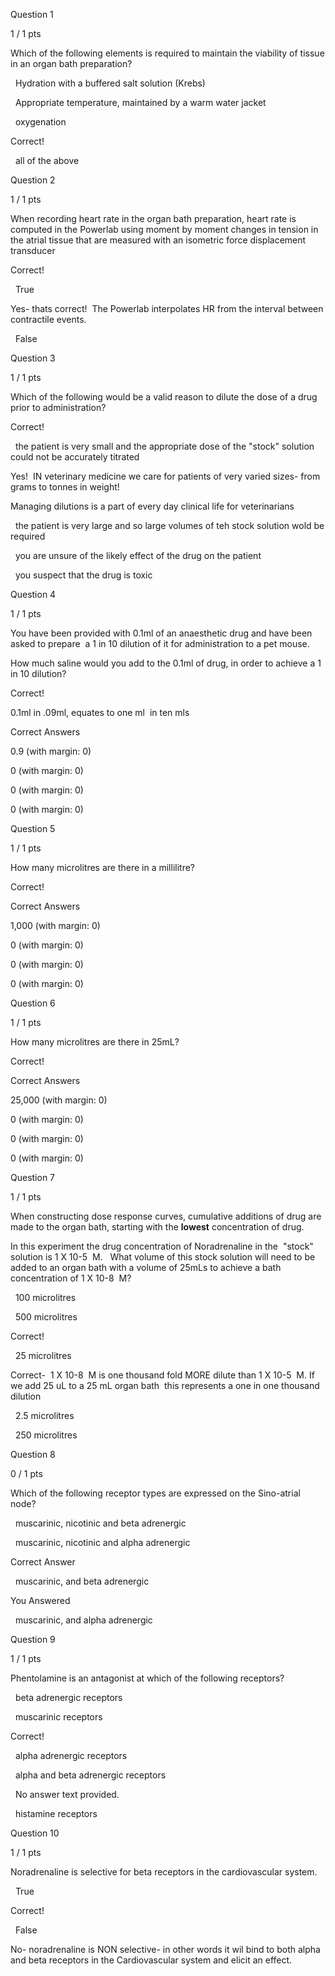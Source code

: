 Question 1

1 / 1 pts

Which of the following elements is required to maintain the viability of tissue in an organ bath preparation?

  Hydration with a buffered salt solution (Krebs) 

  Appropriate temperature, maintained by a warm water jacket 

  oxygenation 

Correct!

  all of the above 

Question 2

1 / 1 pts

When recording heart rate in the organ bath preparation, heart rate is computed in the Powerlab using moment by moment changes in tension in the atrial tissue that are measured with an isometric force displacement transducer 

Correct!

  True 

Yes- thats correct!  The Powerlab interpolates HR from the interval between contractile events. 

  False 

Question 3

1 / 1 pts

Which of the following would be a valid reason to dilute the dose of a drug prior to administration?

Correct!

  the patient is very small and the appropriate dose of the "stock" solution could not be accurately titrated 

Yes!  IN veterinary medicine we care for patients of very varied sizes- from grams to tonnes in weight!

Managing dilutions is a part of every day clinical life for veterinarians

  the patient is very large and so large volumes of teh stock solution wold be required 

  you are unsure of the likely effect of the drug on the patient 

  you suspect that the drug is toxic 

Question 4

1 / 1 pts

You have been provided with 0.1ml of an anaesthetic drug and have been asked to prepare  a 1 in 10 dilution of it for administration to a pet mouse. 

How much saline would you add to the 0.1ml of drug, in order to achieve a 1 in 10 dilution?

Correct!

0.1ml in .09ml, equates to one ml  in ten mls

Correct Answers

0.9 (with margin: 0)

0 (with margin: 0)

0 (with margin: 0)

0 (with margin: 0)

Question 5

1 / 1 pts

How many microlitres are there in a millilitre?

Correct!

Correct Answers

1,000 (with margin: 0)

0 (with margin: 0)

0 (with margin: 0)

0 (with margin: 0)

Question 6

1 / 1 pts

How many microlitres are there in 25mL?

Correct!

Correct Answers

25,000 (with margin: 0)

0 (with margin: 0)

0 (with margin: 0)

0 (with margin: 0)

Question 7

1 / 1 pts

When constructing dose response curves, cumulative additions of drug are made to the organ bath, starting with the **lowest** concentration of drug. 

In this experiment the drug concentration of Noradrenaline in the  "stock" solution is 1 X 10-5  M.   What volume of this stock solution will need to be added to an organ bath with a volume of 25mLs to achieve a bath concentration of 1 X 10-8  M?

  100 microlitres 

  500 microlitres 

Correct!

  25 microlitres 

Correct-  1 X 10-8  M is one thousand fold MORE dilute than 1 X 10-5  M. If we add 25 uL to a 25 mL organ bath  this represents a one in one thousand dilution

  2.5 microlitres 

  250 microlitres 

Question 8

0 / 1 pts

Which of the following receptor types are expressed on the Sino-atrial node?

  muscarinic, nicotinic and beta adrenergic 

  muscarinic, nicotinic and alpha adrenergic 

Correct Answer

  muscarinic, and beta adrenergic 

You Answered

  muscarinic, and alpha adrenergic 

Question 9

1 / 1 pts

Phentolamine is an antagonist at which of the following receptors?

  beta adrenergic receptors 

  muscarinic receptors 

Correct!

  alpha adrenergic receptors 

  alpha and beta adrenergic receptors 

  No answer text provided. 

  histamine receptors 

Question 10

1 / 1 pts

Noradrenaline is selective for beta receptors in the cardiovascular system. 

  True 

Correct!

  False 

No- noradrenaline is NON selective- in other words it wil bind to both alpha and beta receptors in the Cardiovascular system and elicit an effect.